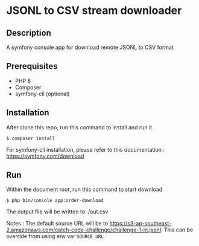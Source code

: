 # JSONL to CSV stream downloader

## Description
A symfony console app for download remote JSONL to CSV format

## Prerequisites
* PHP 8
* Composer
* symfony-cli (optional)

## Installation
After clone this repo, run this command to install and run it
```shell
$ composer install 
```

For symfony-cli installation, please refer to this documentation : https://symfony.com/download

## Run
Within the document root, run this command to start download
```shell
$ php bin/console app:order-download 
```

The output file will be written to ./out.csv

Notes :
The default source URL will be to https://s3-ap-southeast-2.amazonaws.com/catch-code-challenge/challenge-1-in.jsonl. This can be override from using env var `SOURCE_URL`